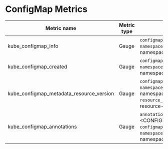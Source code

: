 # ConfigMap Metrics

| Metric name| Metric type | Labels/tags | Status |
| ---------- | ----------- | ----------- | ----------- |
| kube_configmap_info | Gauge | `configmap`=&lt;configmap-name&gt; <br> `namespace`=&lt;configmap-namespace&gt; | STABLE |
| kube_configmap_created  | Gauge | `configmap`=&lt;configmap-name&gt; <br> `namespace`=&lt;configmap-namespace&gt; | STABLE |
| kube_configmap_metadata_resource_version | Gauge | `configmap`=&lt;configmap-name&gt; <br> `namespace`=&lt;configmap-namespace&gt; <br> `resource_version`=&lt;secret-resource-version&gt; | STABLE |
| kube_configmap_annotations | Gauge | `annotation_CONFIGMAP_ANNOTATION`=&lt;CONFIGMAP_ANNOTATION&gt; <br> `configmap`=&lt;configmap-name&gt; <br> `namespace`=&lt;configmap-namespace&gt; | EXPERIMENTAL |
